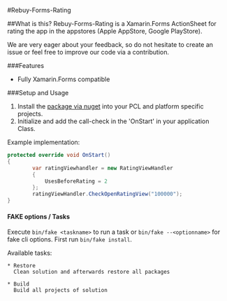 #Rebuy-Forms-Rating

##What is this?
Rebuy-Forms-Rating is a Xamarin.Forms ActionSheet for rating the app in the appstores (Apple AppStore, Google PlayStore).

We are very eager about your feedback, so do not hesitate to create an issue or feel free to improve our code via a contribution.

###Features
 - Fully Xamarin.Forms compatible

###Setup and Usage
1. Install the [package via nuget]() into your PCL and platform specific projects.
2. Initialize and add the call-check in the 'OnStart' in your application Class. 

Example implementation:
```cs
protected override void OnStart()
{
        var ratingViewhandler = new RatingViewHandler
        {
        	UsesBeforeRating = 2
        };
        ratingViewHandler.CheckOpenRatingView("100000");
}
```

#### FAKE options / Tasks

Execute `bin/fake <taskname>` to run a task or `bin/fake --<optionname>` for fake cli options. First run `bin/fake install`.

Available tasks:

```
* Restore
  Clean solution and afterwards restore all packages

* Build
  Build all projects of solution

```

